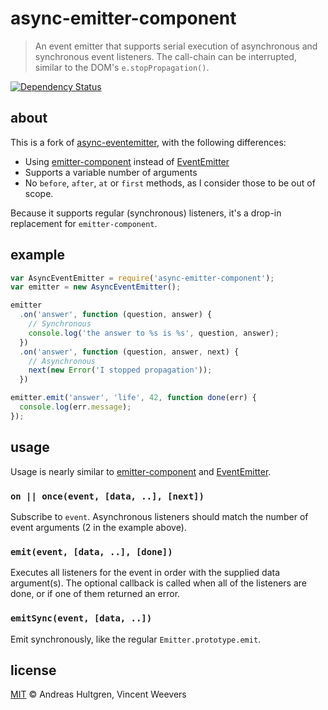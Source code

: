 # async-emitter-component

> An event emitter that supports serial execution of asynchronous and synchronous event listeners. The call-chain can be interrupted, similar to the DOM's `e.stopPropagation()`.

[![Dependency Status](https://img.shields.io/david/vweevers/async-emitter-component.svg?style=flat-square)](https://david-dm.org/vweevers/async-emitter-component)

## about

This is a fork of [async-eventemitter](https://www.npmjs.com/package/async-eventemitter), with the following differences:

- Using [emitter-component](https://www.npmjs.com/package/emitter-component) instead of [EventEmitter](https://nodejs.org/api/events.html)
- Supports a variable number of arguments
- No `before`, `after`, `at` or `first` methods, as I consider those to be out of scope.

Because it supports regular (synchronous) listeners, it's a drop-in replacement for `emitter-component`.

## example

```javascript
var AsyncEventEmitter = require('async-emitter-component');
var emitter = new AsyncEventEmitter();

emitter
  .on('answer', function (question, answer) {
    // Synchronous
    console.log('the answer to %s is %s', question, answer);
  })
  .on('answer', function (question, answer, next) {
    // Asynchronous
    next(new Error('I stopped propagation'));
  })

emitter.emit('answer', 'life', 42, function done(err) {
  console.log(err.message);
});
```

## usage

Usage is nearly similar to [emitter-component](https://www.npmjs.com/package/emitter-component) and [EventEmitter](https://nodejs.org/api/events.html).

### `on || once(event, [data, ..], [next])`

Subscribe to `event`. Asynchronous listeners should match the number of event arguments (2 in the example above).

### `emit(event, [data, ..], [done])`

Executes all listeners for the event in order with the supplied data argument(s). The optional callback is called when all of the listeners are done, or if one of them returned an error.

### `emitSync(event, [data, ..])`

Emit synchronously, like the regular `Emitter.prototype.emit`.

## license

[MIT](http://opensource.org/licenses/MIT) © Andreas Hultgren, Vincent Weevers
